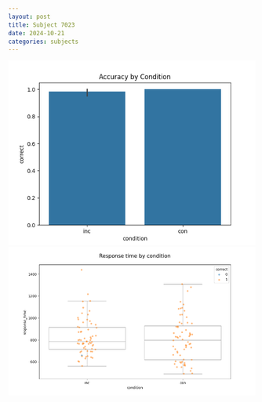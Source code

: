 ```yaml
---
layout: post
title: Subject 7023
date: 2024-10-21
categories: subjects
---
```


![](data/7023/run-11/7023_NF_acc.png)
![](data/7023/run-11/7023_NF_rt.png)
